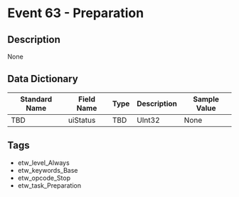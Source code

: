 # Event 63 - Preparation

## Description
None

## Data Dictionary
|Standard Name|Field Name|Type|Description|Sample Value|
|---|---|---|---|---|
|TBD|uiStatus|TBD|UInt32|None|None|

## Tags
* etw_level_Always
* etw_keywords_Base
* etw_opcode_Stop
* etw_task_Preparation